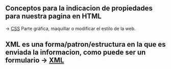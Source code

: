 ## Conceptos para la indicacion de propiedades para nuestra pagina en HTML
-> [CSS](./CSS)
Parte gráfica, maquillar o modificar el estilo de la web.

## XML es una forma/patron/estructura en la que es enviada la informacion, como puede ser un formulario -> [XML](./XML)
